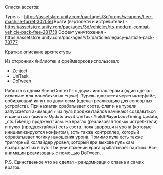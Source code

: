 Список ассетов:

Турель - https://assetstore.unity.com/packages/3d/props/weapons/free-machine-turret-302056
Враги (вертолеты и истребители) - https://assetstore.unity.com/packages/3d/vehicles/rts-modern-combat-vehicle-pack-free-281758
Эффект уничтожения - https://assetstore.unity.com/packages/vfx/particles/legacy-particle-pack-73777

Краткое описание архитектуры:

Из сторонних библиотек и фреймворков использовал:
- Zenject
- UniTask
- DoTween

Работал в одном SceneContext'е с двумя инсталлерами (один сделал отдельно для монобехов на сцене). Турель двигается через интерфейс, собирающий инпут по двум осям (сделал реализацию для сенсорных устройств). 
При нажатии срабатывает соотв. флаг и на турели запускается анимация + из пула проджектайлов начинают создаваться и двигаться (вместо Update await UniTask.Yield(PlayerLoopTiming.Update, _cts.Token);) проджектайлы.
На врагах (реализовал только истребители) и пулях (проджектайлах) есть соотв. поля здоровья и урона (которые инициализируются конфигом), есть также контроллер, который обрабатывает логику наношения урона.
Помимо пула есть также триггерный коллайдер уровня, который при выходе пуль сам возвращает их в пул. При уничтожении врага срабатывает партикл.
Все анимации реализованы с помощью DoTween.

P.S. Единственное что не сделал - рандомизацию спавна и самих врагов.
